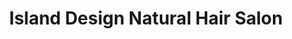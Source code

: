 ---
title: "Island Design Natural Hair Salon"
url: /philadelphia/island-design-natural-hair-salon/
shop: hairdresser
---